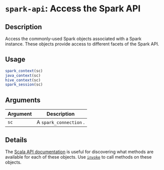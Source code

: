 # `spark-api`: Access the Spark API

## Description


 Access the commonly-used Spark objects associated with a Spark instance.
 These objects provide access to different facets of the Spark API.


## Usage

```r
spark_context(sc)
java_context(sc)
hive_context(sc)
spark_session(sc)
```


## Arguments

Argument      |Description
------------- |----------------
```sc```     |     A `spark_connection` .

## Details


 The [Scala API documentation](http://spark.apache.org/docs/latest/api/scala/#package) 
 is useful for discovering what methods are available for each of these
 objects. Use [`invoke`](invoke.html) to call methods on these objects.


